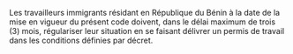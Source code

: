 Les travailleurs immigrants résidant en République du Bénin à la date de la mise en vigueur du présent code doivent, dans le délai maximum de trois (3) mois, régulariser leur situation en se faisant délivrer un permis de travail dans les conditions définies par décret.
